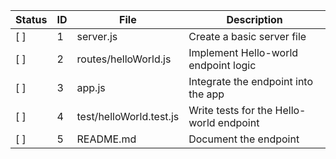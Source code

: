 <!-- ARCHITECT PROMPT: You are an AI architect.  
Generate a task breakdown from the planning bullets below.  
Return a markdown table with columns: | Status | ID | File | Description |.  
Use [ ] for unchecked tasks and [x] for completed ones. -->

| Status | ID  | File                  | Description                            |
|--------|-----|-----------------------|----------------------------------------|
| [ ]    | 1   | server.js             | Create a basic server file             |
| [ ]    | 2   | routes/helloWorld.js  | Implement Hello-world endpoint logic   |
| [ ]    | 3   | app.js                | Integrate the endpoint into the app    |
| [ ]    | 4   | test/helloWorld.test.js| Write tests for the Hello-world endpoint |
| [ ]    | 5   | README.md             | Document the endpoint                  |